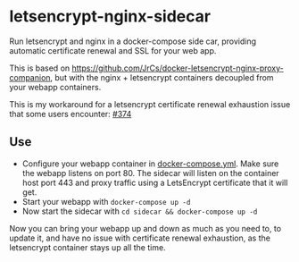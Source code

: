 # letsencrypt-nginx-sidecar

Run letsencrypt and nginx in a docker-compose side car, providing automatic certificate renewal and SSL for your web app.

This is based on https://github.com/JrCs/docker-letsencrypt-nginx-proxy-companion, but with the nginx + letsencrypt containers decoupled from your webapp containers.

This is my workaround for a letsencrypt certificate renewal exhaustion issue that some users encounter: [#374](https://github.com/JrCs/docker-letsencrypt-nginx-proxy-companion/issues/374)

## Use

- Configure your webapp container in [docker-compose.yml](docker-compose.yml). Make sure the webapp listens on port 80. The sidecar will listen on the container host port 443 and proxy traffic using a LetsEncrypt certificate that it will get.
- Start your webapp with `docker-compose up -d`
- Now start the sidecar with `cd sidecar && docker-compose up -d`

Now you can bring your webapp up and down as much as you need to, to update it, and have no issue with certificate renewal exhaustion, as the letsencrypt container stays up all the time.
